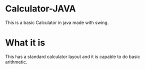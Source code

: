 # Calculator-JAVA
This is a basic Calculator in java made with swing.

# What it is
This has a standard calculator layout and it is capable to do basic arithmetic.  
